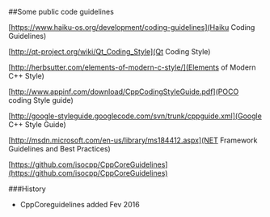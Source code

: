 
##Some public code guidelines


[https://www.haiku-os.org/development/coding-guidelines](Haiku Coding Guidelines)

[http://qt-project.org/wiki/Qt_Coding_Style](Qt Coding Style)


[http://herbsutter.com/elements-of-modern-c-style/](Elements of Modern C++ Style)

[http://www.appinf.com/download/CppCodingStyleGuide.pdf](POCO coding Style guide)

[http://google-styleguide.googlecode.com/svn/trunk/cppguide.xml](Google C++ Style Guide)

[http://msdn.microsoft.com/en-us/library/ms184412.aspx](NET Framework Guidelines and Best Practices)


[https://github.com/isocpp/CppCoreGuidelines](https://github.com/isocpp/CppCoreGuidelines) 


###History
 * CppCoreguidelines added Fev 2016



